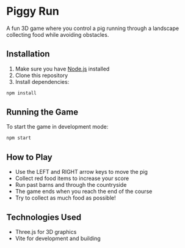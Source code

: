 # Piggy Run

A fun 3D game where you control a pig running through a landscape collecting food while avoiding obstacles.

## Installation

1. Make sure you have [Node.js](https://nodejs.org/) installed
2. Clone this repository
3. Install dependencies:
```bash
npm install
```

## Running the Game

To start the game in development mode:
```bash
npm start
```

## How to Play

- Use the LEFT and RIGHT arrow keys to move the pig
- Collect red food items to increase your score
- Run past barns and through the countryside
- The game ends when you reach the end of the course
- Try to collect as much food as possible!

## Technologies Used

- Three.js for 3D graphics
- Vite for development and building